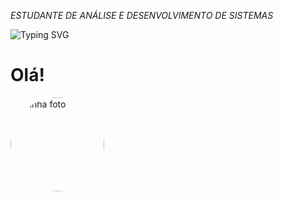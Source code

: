 *ESTUDANTE DE ANÁLISE E DESENVOLVIMENTO DE SISTEMAS*

![Typing SVG](https://readme-typing-svg.demolab.com?font=Fira+Code&size=24&pause=1000&color=FF0093&background=FF90B3&center=true&vCenter=true&width=500&lines=Meu+nome+%C3%A9+Miriam;Tenho+21+anos;Moro+em+S%C3%A3o+Paulo)


# Olá!

<img src="https://i.pinimg.com/736x/4b/03/88/4b03888134246a98a8189ef5f1596687.jpg" alt="Minha foto" width="150" height="150" style="border-radius: 50%;">












